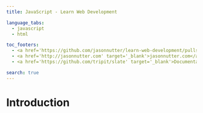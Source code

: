 ```yaml
---
title: JavaScript - Learn Web Development

language_tabs:
  - javascript
  - html

toc_footers:
  - <a href='https://github.com/jasonnutter/learn-web-development/pulls'target='_blank'>Contribute on Github</a>
  - <a href='http://jasonnutter.com' target='_blank'>jasonnutter.com</a>
  - <a href='https://github.com/tripit/slate' target='_blank'>Documentation Powered by Slate</a>

search: true
---
```


# Introduction
